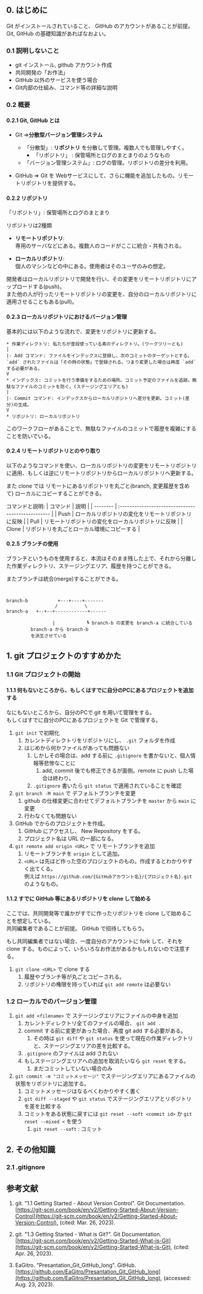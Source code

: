


## 0. はじめに


Git がインストールされていること、 GitHub のアカウントがあることが前提。    
Git, GitHub の基礎知識があればなおよい。

### 0.1 説明しないこと

* git インストール, github アカウント作成 
* 共同開発の「お作法」
* GitHub 以外のサービスを使う場合
* Git内部の仕組み、コマンド等の詳細な説明

### 0.2 概要

#### 0.2.1 Git, GitHub とは

* Git =>**分散型バージョン管理システム**
    * 「分散型」: **リポジトリ** を分散して管理。複数人でも管理しやすく。  
        * 「リポジトリ」 : 保管場所とログのまとまりのようなもの   
    * 「バージョン管理システム」: ログの管理。リポジトリの差分を利用。    

* GitHub => Git を Webサービスにして、さらに機能を追加したもの。リモートリポジトリを提供する。

#### 0.2.2 リポジトリ

「リポジトリ」: 保管場所とログのまとまり

リポジトリは2種類
* **リモートリポジトリ**:  
専用のサーバなどにある。複数人のコードがここに統合・共有される。

* **ローカルリポジトリ**:  
個人のマシンなどの中にある。使用者はそのユーザのみの想定。


開発者はローカルリポジトリで開発を行い、その変更をリモートリポジトリにアップロードする(push)。   
また他の人が行ったリモートリポジトリの変更を、自分のローカルリポジトリに適用させることもある(pull)。


#### 0.2.3 ローカルリポジトリにおけるバージョン管理

基本的には以下のような流れで、変更をリポジトリに更新する。


```
* 作業ディレクトリ: 私たちが普段使っている素のディレクトリ。(ワークツリーとも)
|
|- Add コマンド: ファイルをインデックスに登録し、次のコミットのターゲットとする。`add` されたファイルは「その時の状態」で登録される。つまり変更した場合は再度 `add` する必要がある。
V
* インデックス: コミットを行う準備をするための場所。コミット予定のファイルを追跡。無駄なファイルのコミットを防ぐ。(ステージングエリアとも)
|
|- Commit コマンド: インデックスからローカルリポジトリへ差分を更新。コミット(差分)の生成。
V
* リポジトリ: ローカルリポジトリ
```
このワークフローがあることで、無駄なファイルのコミットで履歴を複雑にすることを防いでいる。


#### 0.2.4 リモートリポジトリとのやり取り

以下のようなコマンドを使い、ローカルリポジトリの変更をリモートリポジトリに適用、もしくは逆にリモートリポジトリからローカルリポジトリへ更新する。

また clone では リモートにあるリポジトリを丸ごと(branch, 変更履歴を含めて) ローカルにコピーすることができる。

コマンドと説明: 
| コマンド | 説明                                               |
| -------- | :------------------------------------------------- |
| Push     | ローカルリポジトリの変化をリモートリポジトリに反映 |
| Pull     | リモートリポジトリの変化をローカルリポジトリに反映 |
| Clone    | リポジトリを丸ごとローカル環境にコピーする         |


#### 0.2.5 ブランチの使用

ブランチというものを使用すると、本流はそのまま残した上で、それから分離した作業ディレクトリ、ステージングエリア、履歴を持つことができる。

またブランチは統合(merge)することができる。


```


branch-b           +---+----+-------
                  /          \
branch-a   +--+--+------------+------       

                 |　　　　　　　┗ branch-b の変更を branch-a に統合している
         branch-a から branch-b 
         を派生させている
```




## 1. git プロジェクトのすすめかた

### 1.1 Git プロジェクトの開始



#### 1.1.1 何もないところから、もしくはすでに自分のPCにあるプロジェクトを追加する

なにもないところから、自分のPCで git を用いて管理をする。   
もしくはすでに自分のPCにあるプロジェクトを Git で管理する。

1. `git init` で初期化
    1. カレントディレクトリをリポジトリにし、 `.git` フォルダを作成
    2. はじめから何かファイルがあっても問題ない
        1. しかしその場合は、add する前に `.gitignore` を書かないと、個人情報等悲惨なことに
            1. add, commit 後でも修正できるが面倒。remote に push した場合は終わり。
        2. `.gitignore` 書いたら `git status` で適用されていることを確認
2. `git branch -M main` で デフォルトブランチを変更
    1. github の仕様変更に合わせてデフォルトブランチを `master` から `main` に変更
    2. 行わなくても問題ない
3. GitHub でからのプロジェクトを作成。  
    1. GitHub にアクセスし、 New Repository をする。
    2. プロジェクト名は URL の一部になる。
4. `git remote add origin <URL>` で リモートブランチを追加
    1. リモートブランチを `origin` として追加。
    2. `<URL>` は先ほど作った空のプロジェクトのもの。作成するとわかりやすく出てくる。    
       例えば `https://github.com/{GitHubアカウント名}/{プロジェクト名}.git` のようなもの。     


#### 1.1.2 すでに GitHub 等にあるリポジトリを clone して始める

ここでは、共同開発等で誰かがすでに作ったリポジトリを clone して始めることを想定している。    
共同編集者であることが前提。  GitHub で招待してもらう。

もし共同編集者ではない場合、一度自分のアカウントに fork して、それを clone する。ものによって、いろいろなお作法があるかもしれないので注意する。


1. `git clone <URL>` で clone する
    1. 履歴やブランチ等が丸ごとコピーされる。
    2. リポジトリの権限を持っていれば `git add remote` は必要ない 



### 1.2 ローカルでのバージョン管理

1. `git add <filename>` で ステージングエリアにファイルの中身を追加
    1. カレントディレクトリ全てのファイルの場合、 `git add .`
    2. commit する前に変更があった場合、再度 git add する必要がある。
        1. その時は `git diff` や `git status` を使って現在の作業ディレクトリと、ステージングエリアの差を比較する。
    3. `.gitignore` のファイルは add されない
    4. もしステージングエリアへの追加を取消たいなら `git reset` をする。
        1. まだコミットしていない場合のみ
2. `git commit -m "コミットメッセージ"` でステージングエリアにあるファイルの状態をリポジトリに追加する。
    1. コミットメッセージはなるべくわかりやすく書く
    2. `git diff --staged` や `git status` でステージングエリアとリポジトリを差を比較する
    3. コミットをある状態に戻すには `git reset --soft <commit id>` か `git reset --mixed <` を使う
        1. `git reset --soft` : コミット




## 2. その他知識

### 2.1 .gitignore








## 参考文献



1. git. "1.1 Getting Started - About Version Control". Git Documentation.  
     [https://git-scm.com/book/en/v2/Getting-Started-About-Version-Control](https://git-scm.com/book/en/v2/Getting-Started-About-Version-Control), (cited: Mar. 26, 2023).

1. git. "1.3 Getting Started - What is Git?". Git Documentation.  
     [https://git-scm.com/book/en/v2/Getting-Started-What-is-Git](https://git-scm.com/book/en/v2/Getting-Started-What-is-Git), (cited: Apr. 26, 2023).

1. EaGitro. "Presantation_Git_GitHub_long". GitHub.    
     [https://github.com/EaGitro/Presantation_Git_GitHub_long](https://github.com/EaGitro/Presantation_Git_GitHub_long), (accessed: Aug. 23, 2023).